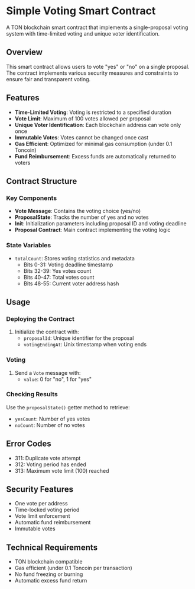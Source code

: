 # Simple Voting Smart Contract

A TON blockchain smart contract that implements a single-proposal voting system with time-limited voting and unique voter identification.

## Overview

This smart contract allows users to vote "yes" or "no" on a single proposal. The contract implements various security measures and constraints to ensure fair and transparent voting.

## Features

- **Time-Limited Voting**: Voting is restricted to a specified duration
- **Vote Limit**: Maximum of 100 votes allowed per proposal
- **Unique Voter Identification**: Each blockchain address can vote only once
- **Immutable Votes**: Votes cannot be changed once cast
- **Gas Efficient**: Optimized for minimal gas consumption (under 0.1 Toncoin)
- **Fund Reimbursement**: Excess funds are automatically returned to voters

## Contract Structure

### Key Components

- **Vote Message**: Contains the voting choice (yes/no)
- **ProposalState**: Tracks the number of yes and no votes
- **Init**: Initialization parameters including proposal ID and voting deadline
- **Proposal Contract**: Main contract implementing the voting logic

### State Variables

- `totalCount`: Stores voting statistics and metadata
  - Bits 0-31: Voting deadline timestamp
  - Bits 32-39: Yes votes count
  - Bits 40-47: Total votes count
  - Bits 48-55: Current voter address hash

## Usage

### Deploying the Contract

1. Initialize the contract with:
   - `proposalId`: Unique identifier for the proposal
   - `votingEndingAt`: Unix timestamp when voting ends

### Voting

1. Send a `Vote` message with:
   - `value`: 0 for "no", 1 for "yes"

### Checking Results

Use the `proposalState()` getter method to retrieve:
- `yesCount`: Number of yes votes
- `noCount`: Number of no votes

## Error Codes

- 311: Duplicate vote attempt
- 312: Voting period has ended
- 313: Maximum vote limit (100) reached

## Security Features

- One vote per address
- Time-locked voting period
- Vote limit enforcement
- Automatic fund reimbursement
- Immutable votes

## Technical Requirements

- TON blockchain compatible
- Gas efficient (under 0.1 Toncoin per transaction)
- No fund freezing or burning
- Automatic excess fund return
